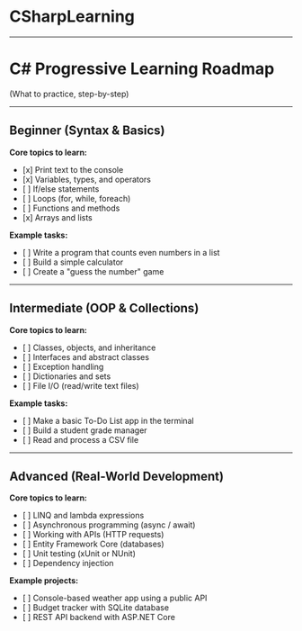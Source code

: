 # CSharpLearning



---



# C# Progressive Learning Roadmap

(What to practice, step-by-step)

---

## Beginner (Syntax \& Basics)

**Core topics to learn:**

* \[x] Print text to the console
* \[x] Variables, types, and operators
* \[ ] If/else statements
* \[ ] Loops (for, while, foreach)
* \[ ] Functions and methods
* \[x] Arrays and lists

**Example tasks:**

* \[ ] Write a program that counts even numbers in a list
* \[ ] Build a simple calculator
* \[ ] Create a "guess the number" game

---

## Intermediate (OOP \& Collections)

**Core topics to learn:**

* \[ ] Classes, objects, and inheritance
* \[ ] Interfaces and abstract classes
* \[ ] Exception handling
* \[ ] Dictionaries and sets
* \[ ] File I/O (read/write text files)

**Example tasks:**

* \[ ] Make a basic To-Do List app in the terminal
* \[ ] Build a student grade manager
* \[ ] Read and process a CSV file

---

## Advanced (Real-World Development)

**Core topics to learn:**

* \[ ] LINQ and lambda expressions
* \[ ] Asynchronous programming (async / await)
* \[ ] Working with APIs (HTTP requests)
* \[ ] Entity Framework Core (databases)
* \[ ] Unit testing (xUnit or NUnit)
* \[ ] Dependency injection

**Example projects:**

* \[ ] Console-based weather app using a public API
* \[ ] Budget tracker with SQLite database
* \[ ] REST API backend with ASP.NET Core
